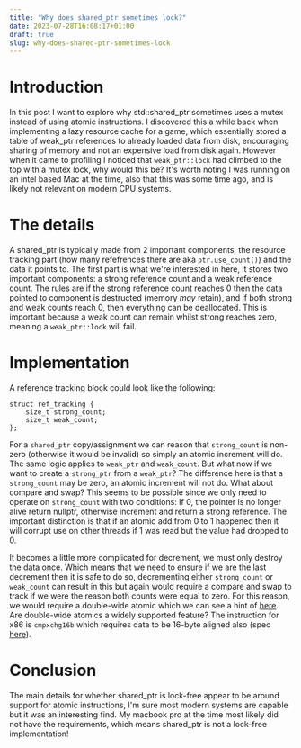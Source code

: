 ```yaml
---
title: "Why does shared_ptr sometimes lock?"
date: 2023-07-28T16:08:17+01:00
draft: true
slug: why-does-shared-ptr-sometimes-lock
---
```

# Introduction
In this post I want to explore why std::shared_ptr sometimes uses a mutex instead of using atomic instructions. I discovered this a while back when implementing a lazy resource cache for a game, which essentially stored a table of weak_ptr references to already loaded data from disk, encouraging sharing of memory and not an expensive load from disk again. However when it came to profiling I noticed that `weak_ptr::lock` had climbed to the top with a mutex lock, why would this be? It's worth noting I was running on an intel based Mac at the time, also that this was some time ago, and is likely not relevant on modern CPU systems. 

# The details
A shared_ptr is typically made from 2 important components, the resource tracking part (how many refefrences there are aka `ptr.use_count()`) and the data it points to. The first part is what we're interested in here, it stores two important components: a strong reference count and a weak reference count. The rules are if the strong reference count reaches 0 then the data pointed to component is destructed (memory _may_ retain), and if both strong and weak counts reach 0, then everything can be deallocated. This is important because a weak count can remain whilst strong reaches zero, meaning a `weak_ptr::lock` will fail. 

# Implementation
A reference tracking block could look like the following:
```
struct ref_tracking { 
    size_t strong_count;
    size_t weak_count;
};
```
For a `shared_ptr` copy/assignment we can reason that `strong_count` is non-zero (otherwise it would be invalid) so simply an atomic increment will do. The same logic applies to `weak_ptr` and `weak_count`. But what now if we want to create a `strong_ptr` from a `weak_ptr`? The difference here is that a `strong_count` may be zero, an atomic increment will not do. What about compare and swap? This seems to be possible since we only need to operate on `strong_count` with two conditions: If 0, the pointer is no longer alive return nullptr, otherwise increment and return a strong reference. The important distinction is that if an atomic add from 0 to 1 happened then it will corrupt use on other threads if 1 was read but the value had dropped to 0. 

It becomes a little more complicated for decrement, we must only destroy the data once. Which means that we need to ensure if we are the last decrement then it is safe to do so, decrementing either `strong_count` or `weak_count` can result in this but again would require a compare and swap to track if we were the reason both counts were equal to zero. For this reason, we would require a double-wide atomic which we can see a hint of [here](https://github.com/gcc-mirror/gcc/blob/5ffa9d0a5e22f6f763b7f04877a940689e7abcba/libstdc%2B%2B-v3/include/bits/shared_ptr_base.h#L317). Are double-wide atomics a widely supported feature? The instruction for x86 is `cmpxchg16b` which requires data to be 16-byte aligned also (spec [here](https://www.felixcloutier.com/x86/cmpxchg8b:cmpxchg16b.html)). 

# Conclusion
The main details for whether shared_ptr is lock-free appear to be around support for atomic instructions, I'm sure most modern systems are capable but it was an interesting find. My macbook pro at the time most likely did not have the requirements, which means shared_ptr is not a lock-free implementation! 